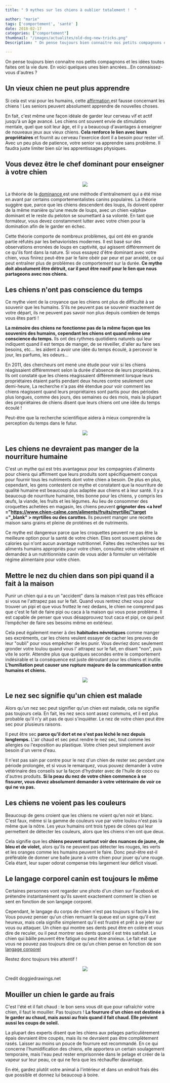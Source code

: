 ```yaml
---
title: " 9 mythes sur les chiens à oublier totalement !  "

author: "marie"
tags: ['comportement', 'santé' ]
date: 2018-02-17
categories: ["comportement"]
thumbnail: "/images/actualites/old-dog-new-tricks.png"
Description: " On pense toujours bien connaitre nos petits compagnons et les idées toutes faites ont la vie dure. En voici quelques unes bien ancrées...En connaissez-vous d'autres ? "

---
```


On pense toujours bien connaitre nos petits compagnons et les idées toutes faites ont la vie dure. En voici quelques unes bien ancrées...En connaissez-vous d'autres ?


## Un vieux chien ne peut plus apprendre ##

Si cela est vrai pour les humains, cette <a href= "http://dogtime.com/dog-health/general/62245-9-myths-dogs-need-busted" target ="_blank" > affirmation </a>est fausse concernant les chiens  ! Les seniors peuvent absolument apprendre de nouvelles choses.

En fait, c'est même une façon idéale de garder leur cerveau vif et actif jusqu'à un âge avancé. Les chiens ont souvent envie de stimulation mentale, quel que soit leur âge, et il y a beaucoup d'avantages à enseigner de nouveaux jeux aux vieux chiens. <b>Cela renforce le lien avec leurs propriétaires</b> et fournit au cerveau l'exercice dont il a besoin pour rester vif. Avec un peu plus de patience, votre senior va apprendre sans problème. Il faudra juste limiter bien sûr les apprentissages physiques.


## Vous devez être le chef dominant pour enseigner à votre chien


<p align="center"><img src="/images/actualites/packleader.jpg" class="img-responsive"></p>


La théorie de la <a href ="https://www.chien-calme.com/actualites/chien-dominant/" target= "_blank"> dominance </a> est une méthode d'entraînement qui a été mise en avant  par certains comportementalistes canins populaires. La théorie suggère que, parce que les chiens descendent des loups, ils doivent opérer de la même manière qu'une meute de loups, avec un chien «alpha» dominant et le reste du peloton se soumettant à sa volonté. En tant que formateur, vous devez constamment lutter avec votre chien pour la domination afin de le garder en échec.

Cette théorie comporte de nombreux problèmes, qui ont été en grande partie réfutés par les behavioristes modernes. Il est basé sur des observations erronées de loups
en captivité, qui agissent différemment de ce qu'ils font dans la nature. Si vous essayez d'être dominant avec votre chien, vous finirez peut-être par le faire obéir par peur et par anxiété, ce qui peut entraîner plus de problèmes de comportement sur la durée. <b>Ce mythe doit absolument être détruit, car il peut être nocif pour le lien que nous partageons avec nos chiens. </b>

## Les chiens n'ont pas conscience du temps
Ce mythe vient de la croyance que les chiens ont plus de difficulté à se souvenir que les humains. S'ils ne peuvent pas se souvenir exactement de votre départ, ils ne peuvent pas savoir non plus depuis combien de temps vous êtes parti !

 <b>La mémoire des chiens ne fonctionne pas de la même façon que les souvenirs des humains, cependant les chiens ont quand même une conscience du temps.</b> Ils ont des  rythmes quotidiens naturels qui leur indiquent quand il est temps de manger, de se réveiller, d'aller au faire ses besoins, etc... les aident à avoir une idée du temps écoulé, à percevoir le jour, les parfums, les odeurs...

En 2011, des chercheurs ont mené une étude pour voir si les chiens réagissaient différemment selon la durée d'absence de leurs propriétaires. Ils ont constaté que les chiens réagissaient différemment lorsque leurs propriétaires étaient partis pendant deux heures contre seulement une demi-heure, La recherche n'a pas été étendue pour voir comment les chiens réagissent quand leurs propriétaires sont partis pour des périodes plus longues, comme des jours, des semaines ou des mois, mais la plupart des propriétaires de chiens disent que leurs chiens ont une idée du temps écoulé !

 Peut-être que la recherche scientifique aidera à mieux comprendre la perception du temps dans le futur.


<p align="center"><img src="/images/actualites/timeanddog.JPG" class="img-responsive"></p>


## Les chiens ne devraient pas manger de la nourriture humaine

C'est un mythe qui est très avantageux pour les compagnies d'aliments pour chiens qui affirment que leurs produits sont spécifiquement conçus pour fournir tous les nutriments dont votre chien a besoin. De plus en plus, cependant, les gens contestent ce mythe et constatent que la nourriture de qualité humaine est beaucoup plus adaptée aux chiens et à leur santé. Il y a beaucoup de nourriture humaine, très bonne pour les chiens, y compris les œufs, la viande, les fruits et les légumes. Au lieu de consommer des croquettes achetées en magasin, les chiens peuvent <b >grignoter des <a href ="https://www.chien-calme.com/aliments/fruits/myrtille/"target ="_blank" > myrtilles </a> ou des carottes. </b> Ils peuvent manger une recette maison sans grains et pleine de protéines et de nutriments.

Ce mythe est dangereux parce que les croquettes peuvent ne pas être la meilleure option pour la santé de votre chien. Elles sont souvent pleines de calories qui n'ont aucun avantage nutritionnel. Faites des recherches sur les aliments humains appropriés pour votre chien, consultez votre vétérinaire et demandez à un nutritionniste canin de vous aider à formuler un véritable régime alimentaire pour votre chien.




## Mettre le nez du chien dans son pipi quand il a fait à la maison

Punir un chien qui a eu un "accident" dans la maison n'est pas très efficace si vous ne l'attrapez pas sur le fait. Quand vous rentrez chez vous pour trouver un pipi et que vous frottez le nez dedans, le chien ne comprend pas que c'est le fait de faire pipi ou caca à la maison qui vous pose problème. Il est capable de penser que vous désapprouvez tout caca et pipi, ce qui peut l’empêcher de faire ses besoins même en extérieur.

Cela peut également mener à des <b>habitudes névrotiques</b> comme manger ses excréments, car les chiens veulent essayer de cacher les preuves de leur "oubli" pour vous empêcher de les punir. Vous devriez donc seulement gronder votre loulou quand vous l' attrapez sur le fait, en disant "non", puis vite le sortir. Attendre plus que quelques secondes entre le comportement indésirable et la conséquence est juste déroutant pour les chiens et inutile.
<b>L'humiliation peut causer une rupture majeure de la communication entre humains et chiens. </b>



<p align="center"><img src="/images/actualites/pipichien.jpg"class="img-responsive"></p>



## Le nez sec signifie qu'un chien est malade

Alors qu'un nez sec peut signifier qu'un chien est malade, cela ne signifie pas toujours cela. En fait, les nez secs sont assez communs, et il est plus probable qu'il n'y ait pas de quoi s'inquiéter. Le nez de votre chien peut être sec pour plusieurs raisons.

Il peut être sec <b>parce qu'il dort et ne s'est pas léché le nez depuis longtemps.</b>  L'air chaud et sec peut rendre le nez sec, tout comme les allergies ou l'exposition au plastique. Votre chien peut simplement avoir besoin d'un verre d'eau.

Il n'est pas sain par contre pour le nez d'un chien de rester sec pendant une période prolongée, et si vous le remarquez, vous pouvez demander à votre vétérinaire des conseils sur la façon d'hydrater avec de l'huile de coco ou d'autres produits. <b>Si la peau du nez de votre chien commence à se fissurer, vous devez absolument demander à votre vétérinaire de voir ce qui ne va pas.</b>



## Les chiens ne voient pas les couleurs

Beaucoup de gens croient que les chiens ne voient qu'en noir et blanc. C'est faux, même si la gamme de couleurs vue par votre loulou n'est pas la même que la nôtre.
Les yeux humains ont trois types de cônes qui leur permettent de détecter les couleurs, alors que les chiens n'en ont que deux.

Cela signifie que les <b>chiens peuvent surtout voir des nuances de jaune, de bleu et de violet,</b> alors qu'ils ne peuvent pas détecter les rouges, les verts et les oranges comme les humains peuvent le faire. Donc peut-être est-il préférable de donner une balle jaune à votre chien pour  jouer qu'une rouge.
Cela étant, leur super odorat compense très largement leur déficit visuel.



## Le langage corporel canin est toujours le même

Certaines personnes vont regarder une photo d'un chien sur Facebook et prétendre instantanément qu'ils savent exactement comment le chien se sent en fonction de son langage corporel.

Cependant, le langage du corps de chien n'est pas toujours si facile à lire. Vous pouvez penser qu'un chien remuant la queue est un signe qu'il est heureux, mais cela signifie simplement qu'il est   frustré et prêt à se jeter sur vous ou attaquer. Un chien qui montre ses dents peut être en colère et vous dire de reculer, ou il peut montrer ses dents quand il est très satisfait. Le chien qui bâille peuvent être fatigué ou peut être anxieux. Le fait est que vous ne pouvez pas toujours dire ce qu'un chien pense en fonction de son <a href="https://www.chien-calme.com/actualites/langage_corporel_canin_fatigue/" target="_blank"> langage corporel </a>

Restez donc toujours très attentif !

<p align="center"><img src="/images/actualites/signaux-2.jpg"class="img-responsive"></p>

Credit doggiedrawings.net

## Mouiller un chien le garde au frais

C'est l'été et il fait chaud : le bon sens vous dit que pour rafraîchir votre chien, il faut le mouiller. Pas toujours ! <b>La fourrure d'un chien est destinée à le garder au chaud, mais aussi au frais quand il fait chaud. Elle prévient aussi les coups de soleil.</b>

 La plupart des experts disent que les chiens aux pelages particulièrement épais devraient être coupés, mais ils ne devraient pas être complètement rasés. Laisser au moins un pouce de fourrure est recommandé.
En ce qui concerne l'humidification des chiens, elle apportera un certain soulagement temporaire, mais l'eau peut rester emprisonnée dans le pelage et créer de la vapeur sur leur peau, ce qui ne fera que les réchauffer davantage.

En été, gardez plutôt votre animal à l'intérieur et dans un endroit frais dès que possible et donnez lui beaucoup à boire.



